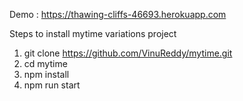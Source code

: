 Demo : https://thawing-cliffs-46693.herokuapp.com

Steps to install mytime variations project

1) git clone https://github.com/VinuReddy/mytime.git
2) cd mytime
3) npm install
4) npm run start